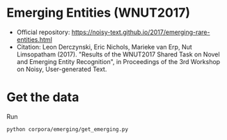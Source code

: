 # Emerging Entities (WNUT2017)

- Official repository: https://noisy-text.github.io/2017/emerging-rare-entities.html
- Citation: Leon Derczynski, Eric Nichols, Marieke van Erp, Nut Limsopatham (2017). "Results of the WNUT2017 Shared Task on Novel and Emerging Entity Recognition", in Proceedings of the 3rd Workshop on Noisy, User-generated Text.

# Get the data

Run

```bash
python corpora/emerging/get_emerging.py
```
